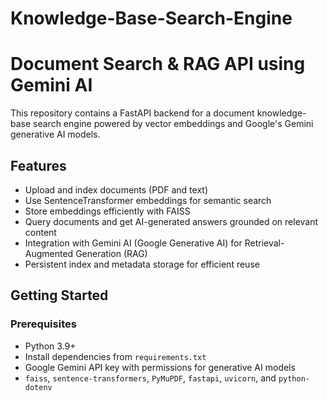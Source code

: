 # Knowledge-Base-Search-Engine
# Document Search & RAG API using Gemini AI

This repository contains a FastAPI backend for a document knowledge-base search engine powered by vector embeddings and Google's Gemini generative AI models.

## Features

- Upload and index documents (PDF and text)
- Use SentenceTransformer embeddings for semantic search
- Store embeddings efficiently with FAISS
- Query documents and get AI-generated answers grounded on relevant content
- Integration with Gemini AI (Google Generative AI) for Retrieval-Augmented Generation (RAG)
- Persistent index and metadata storage for efficient reuse

## Getting Started

### Prerequisites

- Python 3.9+
- Install dependencies from `requirements.txt`
- Google Gemini API key with permissions for generative AI models
- `faiss`, `sentence-transformers`, `PyMuPDF`, `fastapi`, `uvicorn`, and `python-dotenv`
